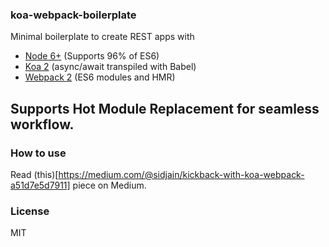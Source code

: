 ### koa-webpack-boilerplate

Minimal boilerplate to create REST apps with
* [Node 6+](https://nodejs.org/en/) (Supports 96% of ES6)
* [Koa 2](https://github.com/koajs/koa/tree/v2.x) (async/await transpiled with Babel)
* [Webpack 2](https://webpack.github.io/) (ES6 modules and HMR)

Supports Hot Module Replacement for seamless workflow.
---

### How to use

Read (this)[https://medium.com/@sidjain/kickback-with-koa-webpack-a51d7e5d7911] piece on Medium.

### License

MIT
